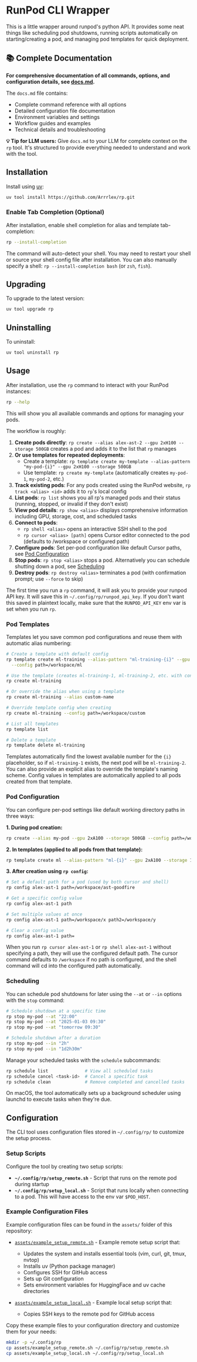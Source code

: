 # RunPod CLI Wrapper

This is a little wrapper around runpod's python API. It provides some neat things like scheduling pod shutdowns, running scripts automatically on starting/creating a pod, and managing pod templates for quick deployment.

## 📚 Complete Documentation

**For comprehensive documentation of all commands, options, and configuration details, see [docs.md](docs.md).**

The `docs.md` file contains:
- Complete command reference with all options
- Detailed configuration file documentation
- Environment variables and settings
- Workflow guides and examples
- Technical details and troubleshooting

**💡 Tip for LLM users:** Give `docs.md` to your LLM for complete context on the `rp` tool. It's structured to provide everything needed to understand and work with the tool.

## Installation

Install using [uv](https://docs.astral.sh/uv/):

```bash
uv tool install https://github.com/Arrrlex/rp.git
```

### Enable Tab Completion (Optional)

After installation, enable shell completion for alias and template tab-completion:

```bash
rp --install-completion
```

The command will auto-detect your shell. You may need to restart your shell or source your shell config file after installation. You can also manually specify a shell: `rp --install-completion bash` (or `zsh`, `fish`).

## Upgrading

To upgrade to the latest version:

```bash
uv tool upgrade rp
```

## Uninstalling

To uninstall:

```bash
uv tool uninstall rp
```

## Usage

After installation, use the `rp` command to interact with your RunPod instances:

```bash
rp --help
```

This will show you all available commands and options for managing your pods.

The workflow is roughly:

1. **Create pods directly**: `rp create --alias alex-ast-2 --gpu 2xH100 --storage 500GB` creates a pod and adds it to the list that `rp` manages
2. **Or use templates for repeated deployments**:
   - Create a template: `rp template create my-template --alias-pattern "my-pod-{i}" --gpu 2xH100 --storage 500GB`
   - Use template: `rp create my-template` (automatically creates `my-pod-1`, `my-pod-2`, etc.)
3. **Track existing pods**: For any pods created using the RunPod website, `rp track <alias> <id>` adds it to `rp`'s local config
4. **List pods**: `rp list` shows you all rp's managed pods and their status (running, stopped, or invalid if they don't exist)
5. **View pod details**: `rp show <alias>` displays comprehensive information including GPU, storage, cost, and scheduled tasks
6. **Connect to pods**:
   - `rp shell <alias>` opens an interactive SSH shell to the pod
   - `rp cursor <alias> [path]` opens Cursor editor connected to the pod (defaults to /workspace or configured path)
7. **Configure pods**: Set per-pod configuration like default Cursor paths, see [Pod Configuration](#pod-configuration)
8. **Stop pods**: `rp stop <alias>` stops a pod. Alternatively you can schedule shutting down a pod, see [Scheduling](#scheduling)
9. **Destroy pods**: `rp destroy <alias>` terminates a pod (with confirmation prompt; use `--force` to skip)

The first time you run a `rp` command, it will ask you to provide your runpod API key. It will save this in `~/.config/rp/runpod_api_key`. If you don't want this saved in plaintext locally, make sure that the `RUNPOD_API_KEY` env var is set when you run `rp`.

### Pod Templates

Templates let you save common pod configurations and reuse them with automatic alias numbering:

```bash
# Create a template with default config
rp template create ml-training --alias-pattern "ml-training-{i}" --gpu 2xA100 --storage 1TB \
  --config path=/workspace/ml

# Use the template (creates ml-training-1, ml-training-2, etc. with config)
rp create ml-training

# Or override the alias when using a template
rp create ml-training --alias custom-name

# Override template config when creating
rp create ml-training --config path=/workspace/custom

# List all templates
rp template list

# Delete a template
rp template delete ml-training
```

Templates automatically find the lowest available number for the `{i}` placeholder, so if `ml-training-1` exists, the next pod will be `ml-training-2`. You can also provide an explicit alias to override the template's naming scheme. Config values in templates are automatically applied to all pods created from that template.

### Pod Configuration

You can configure per-pod settings like default working directory paths in three ways:

**1. During pod creation:**
```bash
rp create --alias my-pod --gpu 2xA100 --storage 500GB --config path=/workspace/myproject
```

**2. In templates (applied to all pods from that template):**
```bash
rp template create ml --alias-pattern "ml-{i}" --gpu 2xA100 --storage 1TB --config path=/workspace/ml
```

**3. After creation using `rp config`:**
```bash
# Set a default path for a pod (used by both cursor and shell)
rp config alex-ast-1 path=/workspace/ast-goodfire

# Get a specific config value
rp config alex-ast-1 path

# Set multiple values at once
rp config alex-ast-1 path=/workspace/x path2=/workspace/y

# Clear a config value
rp config alex-ast-1 path=
```

When you run `rp cursor alex-ast-1` or `rp shell alex-ast-1` without specifying a path, they will use the configured default path. The cursor command defaults to `/workspace` if no path is configured, and the shell command will cd into the configured path automatically.

### Scheduling

You can schedule pod shutdowns for later using the `--at` or `--in` options with the `stop` command:

```bash
# Schedule shutdown at a specific time
rp stop my-pod --at "22:00"
rp stop my-pod --at "2025-01-03 09:30"
rp stop my-pod --at "tomorrow 09:30"

# Schedule shutdown after a duration
rp stop my-pod --in "2h"
rp stop my-pod --in "1d2h30m"
```

Manage your scheduled tasks with the `schedule` subcommands:

```bash
rp schedule list              # View all scheduled tasks
rp schedule cancel <task-id>  # Cancel a specific task
rp schedule clean             # Remove completed and cancelled tasks
```

On macOS, the tool automatically sets up a background scheduler using launchd to execute tasks when they're due.

## Configuration

The CLI tool uses configuration files stored in `~/.config/rp/` to customize the setup process.

### Setup Scripts

Configure the tool by creating two setup scripts:

- **`~/.config/rp/setup_remote.sh`** - Script that runs on the remote pod during startup
- **`~/.config/rp/setup_local.sh`** - Script that runs locally when connecting to a pod. This will have access to the env var `$POD_HOST`.

### Example Configuration Files

Example configuration files can be found in the `assets/` folder of this repository:

- [`assets/example_setup_remote.sh`](assets/example_setup_remote.sh) - Example remote setup script that:
  - Updates the system and installs essential tools (vim, curl, git, tmux, nvtop)
  - Installs uv (Python package manager)
  - Configures SSH for GitHub access
  - Sets up Git configuration
  - Sets environment variables for HuggingFace and uv cache directories

- [`assets/example_setup_local.sh`](assets/example_setup_local.sh) - Example local setup script that:
  - Copies SSH keys to the remote pod for GitHub access

Copy these example files to your configuration directory and customize them for your needs:

```bash
mkdir -p ~/.config/rp
cp assets/example_setup_remote.sh ~/.config/rp/setup_remote.sh
cp assets/example_setup_local.sh ~/.config/rp/setup_local.sh
```
